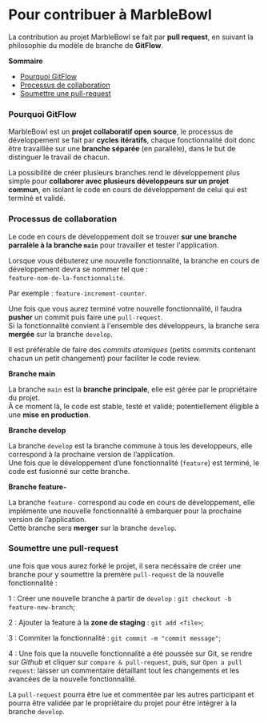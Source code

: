 # Pour contribuer à MarbleBowl
 
La contribution au projet MarbleBowl se fait par **pull request**, en suivant la philosophie du modèle de branche de **GitFlow**.  

**Sommaire**

- [Pourquoi GitFlow](#pourquoi-gitflow)
- [Processus de collaboration](#processus-de-collaboration)
- [Soumettre une pull-request](#soumettre-une-pull-request)


### Pourquoi GitFlow

MarbleBowl est un **projet collaboratif open source**, le processus de développement se fait par **cycles itératifs**, chaque fonctionnalité doit donc être travaillée sur une **branche séparée** (en parallèle), dans le but de distinguer le travail de chacun.

La possibilité de créer plusieurs branches rend le développement plus simple pour **collaborer avec plusieurs développeurs sur un projet commun**, en isolant le code en cours de développement de celui qui est terminé et validé. 

### Processus de collaboration

Le code en cours de développement doit se trouver **sur une branche parralèle à la branche `main`** pour travailler et tester l'application.

Lorsque vous débuterez une nouvelle fonctionnalité, la branche en cours de développement devra se nommer tel que :  
`feature-nom-de-la-fonctionnalité`.

Par exemple : `feature-increment-counter`.

Une fois que vous aurez terminé votre nouvelle fonctionnalité, il faudra **pusher** un commit puis faire une `pull-request`.   
Si la fonctionnalité convient à l'ensemble des développeurs, la branche sera **mergée** sur la branche `develop`.

Il est préférable de faire des *commits atomiques* (petits commits contenant chacun un petit changement) pour faciliter le code review.

**Branche main**

La branche `main` est la **branche principale**, elle est gérée par le propriétaire du projet.   
À ce moment là, le code est stable, testé et validé; potentiellement éligible à une **mise en production**.

**Branche develop**

La branche `develop` est la branche commune à tous les developpeurs, elle correspond à la prochaine version de l’application.  
Une fois que le développement d’une fonctionnalité (`feature`) est terminé, le code est fusionné sur cette branche.

**Branche feature-**

La branche `feature-` correspond au code en cours de développement, elle implémente une nouvelle fonctionnalité à embarquer pour la prochaine version de l’application.  
Cette branche sera **merger** sur la branche `develop`.

### Soumettre une pull-request

une fois que vous aurez forké le projet, il sera necéssaire de créer une branche pour y soumettre la premère `pull-request` de la nouvelle fonctionnalité :

1 : Créer une nouvelle branche à partir de `develop` :
`git checkout -b feature-new-branch`;

2 : Ajouter la feature à la **zone de staging** :
`git add <file>`;

3 : Commiter la fonctionnalité :
`git commit -m "commit message"`;

4 : Une fois que la nouvelle fonctionnalité a été poussée sur Git, se rendre sur *Github* et cliquer sur `compare & pull-request`,
puis, sur `Open a pull request`: laisser un commentaire détaillant tout les changements et les avancées de la nouvelle fonctionnalité.

La `pull-request` pourra être lue et commentée par les autres participant et pourra être validée par le propriétaire du projet pour être intégrer à la branche `develop`.
